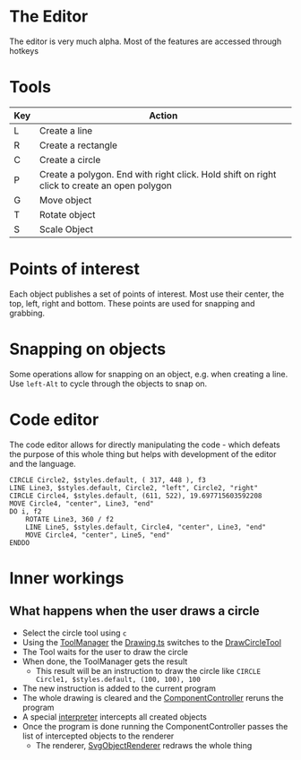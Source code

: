 The Editor
==========

The editor is very much alpha. Most of the features are accessed through hotkeys

# Tools

| Key | Action                                                                                      |
|-----|---------------------------------------------------------------------------------------------|
| L   | Create a line                                                                               |
| R   | Create a rectangle                                                                          |
| C   | Create a circle                                                                             |
| P   | Create a polygon. End with right click. Hold shift on right click to create an open polygon |
| G   | Move object                                                                                 |
| T   | Rotate object                                                                               |
| S   | Scale Object                                                                                |


# Points of interest

Each object publishes a set of points of interest. Most use their center, the top, left, right and bottom. These points
are used for snapping and grabbing.

# Snapping on objects

Some operations allow for snapping on an object, e.g. when creating a line. Use `left-Alt` to cycle through the objects
to snap on.

# Code editor

The code editor allows for directly manipulating the code - which defeats the purpose of this whole thing but helps with
development of the editor and the language.

```
CIRCLE Circle2, $styles.default, ( 317, 448 ), f3
LINE Line3, $styles.default, Circle2, "left", Circle2, "right"
CIRCLE Circle4, $styles.default, (611, 522), 19.697715603592208
MOVE Circle4, "center", Line3, "end"
DO i, f2
    ROTATE Line3, 360 / f2
    LINE Line5, $styles.default, Circle4, "center", Line3, "end"
    MOVE Circle4, "center", Line5, "end"
ENDDO
```

# Inner workings

## What happens when the user draws a circle

* Select the circle tool using `c`
* Using the [ToolManager](/src/controls/drawing/ToolManager.ts) the [Drawing.ts](/src/controls/drawing/Drawing.ts) switches to the [DrawCircleTool](/src/controls/drawing/Tools/DrawCircle.ts)
* The Tool waits for the user to draw the circle
* When done, the ToolManager gets the result
  * This result will be an instruction to draw the circle like `CIRCLE Circle1, $styles.default, (100, 100), 100`
* The new instruction is added to the current program
* The whole drawing is cleared and the [ComponentController](/src/ComponentController.ts) reruns the program
* A special [interpreter](/src/GfxInterpreter.ts) intercepts all created objects
* Once the program is done running the ComponentController passes the list of intercepted objects to the renderer
  * The renderer, [SvgObjectRenderer](/src/controls/drawing/Objects/SvgObjectRenderer.ts) redraws the whole thing